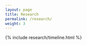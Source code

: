 ```yaml
---
layout: page
title: Research
permalink: /research/
weight: 3
---
```


<div class="row">
{% include research/timeline.html %}
</div>